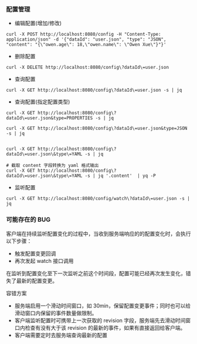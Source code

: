 ### 配置管理
- 编辑配置(增加/修改)
```shell
curl -X POST http://localhost:8080/config -H "Content-Type: application/json" -d '{"dataId": "user.json", "type": "JSON", "content": "{\"owen.age\": 18,\"owen.name\": \"Owen Xue\"}"}'
```

- 删除配置
```shell
curl -X DELETE http://localhost:8080/config\?dataId\=user.json
```

- 查询配置
```shell
curl -X GET http://localhost:8080/config\?dataId\=user.json -s | jq
```

- 查询配置(指定配置类型)
```shell
curl -X GET http://localhost:8080/config\?dataId\=user.json&type=PROPERTIES -s | jq

curl -X GET http://localhost:8080/config\?dataId\=user.json&type=JSON -s | jq


curl -X GET http://localhost:8080/config\?dataId\=user.json\&type\=YAML -s | jq

# 截取 content 字段转换为 yaml 格式输出
curl -X GET http://localhost:8080/config\?dataId\=user.json\&type\=YAML -s | jq '.content'  | yq -P
```

- 监听配置
```shell
curl -X GET http://localhost:8080/config/watch\?dataId\=user.json -s | jq
```

### 可能存在的 BUG

客户端在持续监听配置变化的过程中，当收到服务端响应的的配置变化时，会执行以下步骤：
- 触发配置变更回调
- 再次发起 watch 接口调用

在监听到配置变化至下一次监听之前这个时间段，配置可能已经再次发生变化，错失了最新的配置变更。

容错方案
- 服务端启用一个滑动时间窗口，如 30min，保留配置变更事件；同时也可以给滑动窗口内保留的事件数量做限制。
- 客户端监听配置时可携带上一次获取的 revision 字段，服务端先去滑动时间窗口内检查有没有大于该 revision 的最新的事件，如果有直接返回给客户端。
- 客户端需要定时去服务端查询最新的配置
